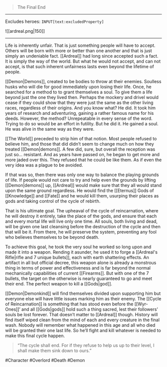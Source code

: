>The Final End
---

Excludes heroes: `INPUT[text:excludedProperty]`

![[ardreal.png|150]]

---
Life is inherently unfair. That is just something people will have to accept. Others will be born with more or better than one another and that is just simply an undeniable fact. [[Ardreal]] had long since accepted such a fact. It is simply the way of the world. But what he would not accept, and can not accept, is that such inherent unfairness lasts even beyond the lifetime of people.

[[Demon|Demons]], created to be bodies to throw at their enemies. Soulless husks who will die for good immediately upon losing their life. Once, he searched for a method to to grant themselves a soul. To give them a life beyond just the one they lived then. Perhaps the mockery and drivel would cease if they could show that they were just the same as the other living races, regardless of their origins. And you know what? He did. It took him years of research and adventuring, gaining a rather famous name for his deeds. However, the method? Unrepeatable in every sense of the word. Trying to do so would be an effort in futility. But he did it. He gained a soul. He was alive in the same way as they were.

[[The World]] preceded to strip him of that notion. Most people refused to believe him, and those that did didn’t seem to change much on how they treated [[Demon|demons]]. A few did, sure, but overall the reception was just so… resistant. And as years have passed on, he began to get more and more jaded over this. They refused that he could be like them. As if even the very idea was a plague to be avoided.

If that was so, then there was only one way to balance the playing grounds of life. If people would not care to try and help even the grounds by lifting [[Demon|demons]] up, [[Ardreal]] would make sure that they all would stand upon the same ground regardless. He would find the [[Eternus]] Gods of [[Knowledge]] and [[Fate]] and he would kill them, usurping their places as gods and taking control of the cycle of rebirth.

That is his ultimate goal. The upheaval of the cycle of reincarnation, where he will destroy it entirely, take the place of the gods, and ensure that each and every mortal life will live only one time. All souls, both living and dead, will be given one last cleansing before the destruction of the cycle and then that will be it. From there, he will preserve the system, preventing any fool who believes themselves to be beyond death.

To achieve this goal, he took the very soul he worked so long upon and made it into a weapon. Rending it asunder, he used it to forge a [[Ardreal's Rifle|rifle and 7 unique bullets]], each with earth shattering effects. An artifact in all but official decree, this weapon alone is already a monstrous thing in terms of power and effectiveness and is far beyond the normal mechanically capabilities of current [[Firearms]]. But with one of the 7 bullets, the target on the otherwise is nearly guaranteed to go and meet their end. The perfect weapon to kill a [[Gods|god]].

[[Demon|Demonkind]] will find themselves divided upon supporting him but everyone else will have little issues marking him as their enemy. The [[Cycle of Reincarnation]] is something that has stood even before the [[Wyr-Ones]]’ and all [[Gods|gods]] hold such a thing sacred, lest their followers' souls be lost forever. That doesn’t matter to [[Ardreal]] though. History will find itself wiped clean from the mind of each and every creature in the final wash. Nobody will remember what happened in this age and all who died will be granted their one last life. So he’ll fight and kill whatever is needed to make this final cycle happen.

>“The cycle shall end. For if they refuse to help us up to their level, I shall make them sink down to ours.”

#Character #Overlord #Death #Demon